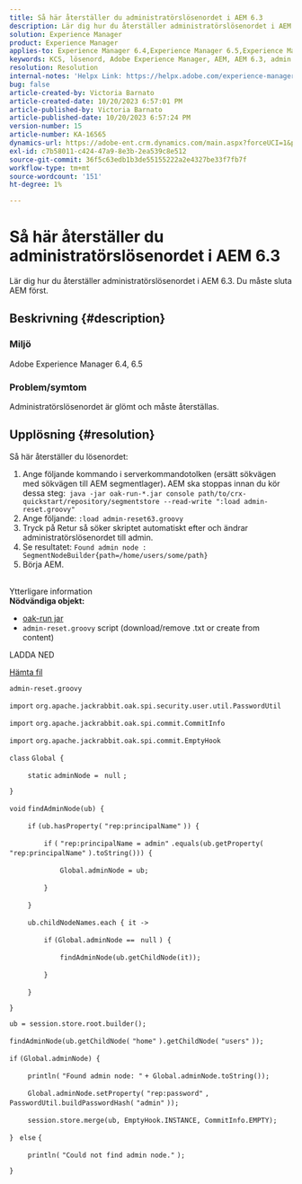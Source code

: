 ```yaml
---
title: Så här återställer du administratörslösenordet i AEM 6.3
description: Lär dig hur du återställer administratörslösenordet i AEM 6.3.
solution: Experience Manager
product: Experience Manager
applies-to: Experience Manager 6.4,Experience Manager 6.5,Experience Manager
keywords: KCS, lösenord, Adobe Experience Manager, AEM, AEM 6.3, admin
resolution: Resolution
internal-notes: 'Helpx Link: https://helpx.adobe.com/experience-manager/kb/How-to-reset-the-admin-password-in-AEM-6-3.html'
bug: false
article-created-by: Victoria Barnato
article-created-date: 10/20/2023 6:57:01 PM
article-published-by: Victoria Barnato
article-published-date: 10/20/2023 6:57:24 PM
version-number: 15
article-number: KA-16565
dynamics-url: https://adobe-ent.crm.dynamics.com/main.aspx?forceUCI=1&pagetype=entityrecord&etn=knowledgearticle&id=0f900d73-7a6f-ee11-8df0-6045bd0061cb
exl-id: c7b58011-c424-47a9-8e3b-2ea539c8e512
source-git-commit: 36f5c63edb1b3de55155222a2e4327be33f7fb7f
workflow-type: tm+mt
source-wordcount: '151'
ht-degree: 1%

---
```


# Så här återställer du administratörslösenordet i AEM 6.3


Lär dig hur du återställer administratörslösenordet i AEM 6.3. Du måste sluta AEM först.

## Beskrivning {#description}


### <b>Miljö</b>

Adobe Experience Manager 6.4, 6.5



### <b>Problem/symtom</b>

Administratörslösenordet är glömt och måste återställas.


## Upplösning {#resolution}


Så här återställer du lösenordet:

1. Ange följande kommando i serverkommandotolken (ersätt sökvägen med sökvägen till AEM segmentlager)<b>. </b>AEM ska stoppas innan du kör dessa steg:` java -jar oak-run-*.jar console path/to/crx-quickstart/repository/segmentstore --read-write ":load admin-reset.groovy"`
2. Ange följande: `:load admin-reset63.groovy`
3. Tryck på Retur så söker skriptet automatiskt efter och ändrar administratörslösenordet till admin.
4. Se resultatet: `Found admin node : SegmentNodeBuilder{path=/home/users/some/path}`
5. Börja AEM.

<br>Ytterligare information<br>
<b>Nödvändiga objekt:</b>

- [oak-run jar](https://repo1.maven.org/maven2/org/apache/jackrabbit/oak-run/)
- `admin-reset.groovy` script (download/remove .txt or create from content)


LADDA NED

[Hämta fil](https://helpx.adobe.com/content/dam/help/en/experience-manager/kb/How-to-reset-the-admin-password-in-AEM-6-3/_jcr_content/main-pars/download_section/download-1/admin-reset_groovy.txt "admin-reset.groovy.txt")

`admin-reset.groovy`



`import` `org.apache.jackrabbit.oak.spi.security.user.util.PasswordUtil`

`import` `org.apache.jackrabbit.oak.spi.commit.CommitInfo`

`import` `org.apache.jackrabbit.oak.spi.commit.EmptyHook`



`class` `Global {`

`    ` `static` `adminNode = ` `null` `;`

`}`



`void` `findAdminNode(ub) {`

`    ` `if` `(ub.hasProperty(` `"rep:principalName"` `)) {`

`        ` `if` `(` `"rep:principalName = admin"` `.equals(ub.getProperty(` `"rep:principalName"` `).toString())) {`

`            ` `Global.adminNode = ub;`

`        ` `}`

`    ` `}`

`    ` `ub.childNodeNames.each { it ->`

`        ` `if` `(Global.adminNode == ` `null` `) {`

`            ` `findAdminNode(ub.getChildNode(it));`

`        ` `}`

`    ` `}`

`}`



`ub = session.store.root.builder();`

`findAdminNode(ub.getChildNode(` `"home"` `).getChildNode(` `"users"` `));`



`if` `(Global.adminNode) {`

`    ` `println(` `"Found admin node: "` `+ Global.adminNode.toString());`

`    ` `Global.adminNode.setProperty(` `"rep:password"` `, PasswordUtil.buildPasswordHash(` `"admin"` `));`

`    ` `session.store.merge(ub, EmptyHook.INSTANCE, CommitInfo.EMPTY);`

`} ` `else` `{`

`    ` `println(` `"Could not find admin node."` `);`

`}`
